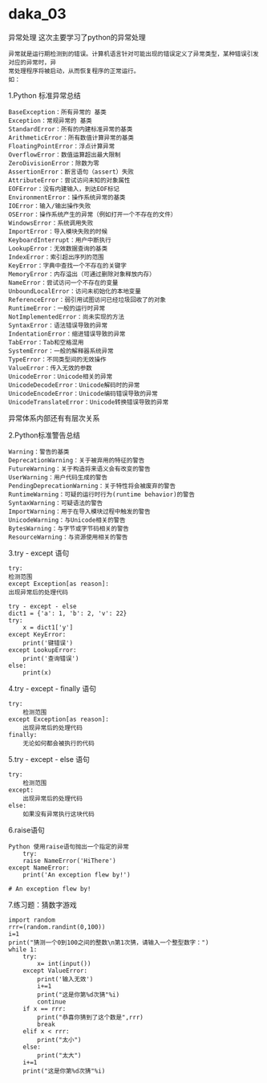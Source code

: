 # daka_03
异常处理
这次主要学习了python的异常处理

    异常就是运行期检测到的错误。计算机语言针对可能出现的错误定义了异常类型，某种错误引发对应的异常时，异
    常处理程序将被启动，从而恢复程序的正常运行。
    如：

1.Python 标准异常总结

    BaseException：所有异常的 基类
    Exception：常规异常的 基类
    StandardError：所有的内建标准异常的基类
    ArithmeticError：所有数值计算异常的基类
    FloatingPointError：浮点计算异常
    OverflowError：数值运算超出最大限制
    ZeroDivisionError：除数为零
    AssertionError：断言语句（assert）失败
    AttributeError：尝试访问未知的对象属性
    EOFError：没有内建输入，到达EOF标记
    EnvironmentError：操作系统异常的基类
    IOError：输入/输出操作失败
    OSError：操作系统产生的异常（例如打开一个不存在的文件）
    WindowsError：系统调用失败
    ImportError：导入模块失败的时候
    KeyboardInterrupt：用户中断执行
    LookupError：无效数据查询的基类
    IndexError：索引超出序列的范围
    KeyError：字典中查找一个不存在的关键字
    MemoryError：内存溢出（可通过删除对象释放内存）
    NameError：尝试访问一个不存在的变量
    UnboundLocalError：访问未初始化的本地变量
    ReferenceError：弱引用试图访问已经垃圾回收了的对象
    RuntimeError：一般的运行时异常
    NotImplementedError：尚未实现的方法
    SyntaxError：语法错误导致的异常
    IndentationError：缩进错误导致的异常
    TabError：Tab和空格混用
    SystemError：一般的解释器系统异常
    TypeError：不同类型间的无效操作
    ValueError：传入无效的参数
    UnicodeError：Unicode相关的异常
    UnicodeDecodeError：Unicode解码时的异常
    UnicodeEncodeError：Unicode编码错误导致的异常
    UnicodeTranslateError：Unicode转换错误导致的异常

异常体系内部还有有层次关系

2.Python标准警告总结

    Warning：警告的基类
    DeprecationWarning：关于被弃用的特征的警告
    FutureWarning：关于构造将来语义会有改变的警告
    UserWarning：用户代码生成的警告
    PendingDeprecationWarning：关于特性将会被废弃的警告
    RuntimeWarning：可疑的运行时行为(runtime behavior)的警告
    SyntaxWarning：可疑语法的警告
    ImportWarning：用于在导入模块过程中触发的警告
    UnicodeWarning：与Unicode相关的警告
    BytesWarning：与字节或字节码相关的警告
    ResourceWarning：与资源使用相关的警告

3.try - except 语句

    try:
    检测范围
    except Exception[as reason]:    
    出现异常后的处理代码

    try - except - else 
    dict1 = {'a': 1, 'b': 2, 'v': 22}
    try:
        x = dict1['y']
    except KeyError:
        print('键错误')
    except LookupError:
        print('查询错误')
    else:
        print(x)

4.try - except - finally 语句

    try:
        检测范围
    except Exception[as reason]:
        出现异常后的处理代码
    finally:
        无论如何都会被执行的代码

5.try - except - else 语句

    try:
        检测范围
    except:
        出现异常后的处理代码
    else:
        如果没有异常执行这块代码

6.raise语句

    Python 使用raise语句抛出一个指定的异常
        try:
        raise NameError('HiThere')
    except NameError:
        print('An exception flew by!')
    
    # An exception flew by!

7.练习题：猜数字游戏

    import random
    rrr=(random.randint(0,100))
    i=1
    print("猜测一个0到100之间的整数\n第1次猜，请输入一个整型数字：")
    while 1: 
        try:
            x= int(input())
        except ValueError:
            print('输入无效')
            i+=1
            print("这是你第%d次猜"%i)
            continue
        if x == rrr:
            print("恭喜你猜到了这个数是",rrr)
            break
        elif x < rrr:
            print("太小")
        else:
            print("太大")
        i+=1
        print("这是你第%d次猜"%i)
